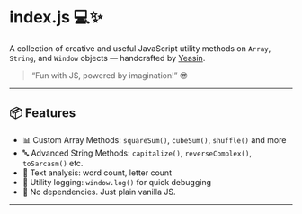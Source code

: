 # index.js 💻✨

A collection of creative and useful JavaScript utility methods on `Array`, `String`, and `Window` objects — handcrafted by [Yeasin](https://github.com/yeasin4745/fun-with-js/).

> “Fun with JS, powered by imagination!” 😎

---

## 📦 Features

- 📊 Custom Array Methods: `squareSum()`, `cubeSum()`, `shuffle()` and more
- 🔤 Advanced String Methods: `capitalize()`, `reverseComplex()`, `toSarcasm()` etc.
- 🧪 Text analysis: word count, letter count
- 🔧 Utility logging: `window.log()` for quick debugging
- 🔁 No dependencies. Just plain vanilla JS.

---


